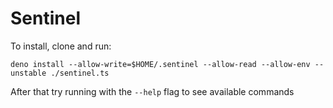 # Sentinel

To install, clone and run:

```
deno install --allow-write=$HOME/.sentinel --allow-read --allow-env --unstable ./sentinel.ts
```

After that try running with the `--help` flag to see available commands
